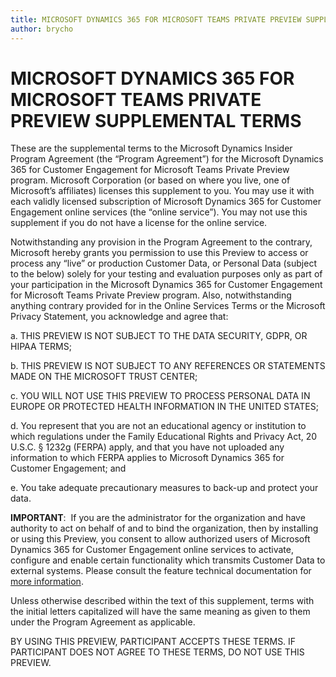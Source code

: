 ```yaml
---
title: MICROSOFT DYNAMICS 365 FOR MICROSOFT TEAMS PRIVATE PREVIEW SUPPLEMENTAL TERMS
author: brycho
---
```


# MICROSOFT DYNAMICS 365 FOR MICROSOFT TEAMS PRIVATE PREVIEW SUPPLEMENTAL TERMS

These are the supplemental terms to the Microsoft Dynamics Insider Program
Agreement (the “Program Agreement”) for the Microsoft Dynamics 365 for Customer Engagement for Microsoft
Teams Private Preview program. Microsoft Corporation (or based on where you
live, one of Microsoft’s affiliates) licenses this supplement to you. You may
use it with each validly licensed subscription of Microsoft Dynamics 365 for Customer Engagement online
services (the “online service”). You may not use this supplement if you do not
have a license for the online service.

Notwithstanding any provision in the Program Agreement to the contrary,
Microsoft hereby grants you permission to use this Preview to access or process
any “live” or production Customer Data, or Personal Data (subject to the below)
solely for your testing and evaluation purposes only as part of your
participation in the Microsoft Dynamics 365 for Customer Engagement for Microsoft Teams Private Preview
program. Also, notwithstanding anything contrary provided for in the Online
Services Terms or the Microsoft Privacy Statement, you acknowledge and agree
that:

 a.  THIS PREVIEW IS NOT SUBJECT TO THE DATA SECURITY, GDPR, OR HIPAA TERMS;

 b.  THIS PREVIEW IS NOT SUBJECT TO ANY REFERENCES OR STATEMENTS MADE ON THE
    MICROSOFT TRUST CENTER;

 c.  YOU WILL NOT USE THIS PREVIEW TO PROCESS PERSONAL DATA IN EUROPE OR
    PROTECTED HEALTH INFORMATION IN THE UNITED STATES;

 d.  You represent that you are not an educational agency or institution to which
    regulations under the Family Educational Rights and Privacy Act, 20 U.S.C. §
    1232g (FERPA) apply, and that you have not uploaded any information to which
    FERPA applies to Microsoft Dynamics 365 for Customer Engagement; and

 e.  You take adequate precautionary measures to back-up and protect your data.

**IMPORTANT**:  If you are the administrator for the organization and have
authority to act on behalf of and to bind the organization, then by installing
or using this Preview, you consent to allow authorized users of Microsoft
Dynamics 365 for Customer Engagement online services to activate, configure and enable certain
functionality which transmits Customer Data to external systems. Please consult
the feature technical documentation for [more
information](https://go.microsoft.com/fwlink/?linkid=869466).

Unless otherwise described within the text of this supplement, terms with the
initial letters capitalized will have the same meaning as given to them under
the Program Agreement as applicable.

BY USING THIS PREVIEW, PARTICIPANT ACCEPTS THESE TERMS. IF PARTICIPANT DOES NOT
AGREE TO THESE TERMS, DO NOT USE THIS PREVIEW.
